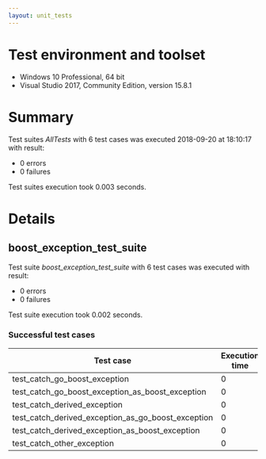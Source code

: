 ```yaml
---
layout: unit_tests
---
```


# Test environment and toolset 

* Windows 10 Professional, 64 bit
* Visual Studio 2017, Community Edition, version 15.8.1

# Summary

Test suites *AllTests* with 6 test cases was executed 2018-09-20 at 18:10:17 with result:

* 0 errors
* 0 failures

Test suites execution took 0.003 seconds.

# Details

## boost_exception_test_suite

Test suite *boost_exception_test_suite* with 6 test cases was executed with result:

* 0 errors
* 0 failures

Test suite execution took 0.002 seconds.

### Successful test cases

Test case|Execution time
-|-
test_catch_go_boost_exception | 0
test_catch_go_boost_exception_as_boost_exception | 0
test_catch_derived_exception | 0
test_catch_derived_exception_as_go_boost_exception | 0
test_catch_derived_exception_as_boost_exception | 0
test_catch_other_exception | 0
